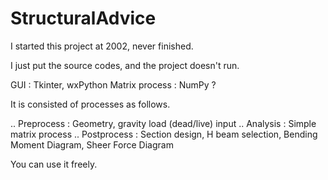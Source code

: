 # StructuralAdvice

I started this project at 2002, never finished.

I just put the source codes, and the project doesn't run.

GUI : Tkinter, wxPython
Matrix process : NumPy ?   

It is consisted of processes as follows.

.. Preprocess : Geometry, gravity load (dead/live) input
.. Analysis : Simple matrix process
.. Postprocess : Section design, H beam selection, Bending Moment Diagram, Sheer Force Diagram

You can use it freely.  
